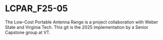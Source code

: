 # LCPAR_F25-05
The Low-Cost Portable Antenna Range is a project collaboration with Weber State and Virginia Tech. This git is the 2025 implementation by a Senior Capstone group at VT.
